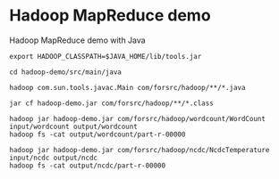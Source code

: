 Hadoop MapReduce demo
=========

Hadoop MapReduce demo with Java


    export HADOOP_CLASSPATH=$JAVA_HOME/lib/tools.jar

    cd hadoop-demo/src/main/java

    hadoop com.sun.tools.javac.Main com/forsrc/hadoop/**/*.java

    jar cf hadoop-demo.jar com/forsrc/hadoop/**/*.class

    hadoop jar hadoop-demo.jar com/forsrc/hadoop/wordcount/WordCount input/wordcount output/wordcount
    hadoop fs -cat output/wordcount/part-r-00000

    hadoop jar hadoop-demo.jar com/forsrc/hadoop/ncdc/NcdcTemperature input/ncdc output/ncdc
    hadoop fs -cat output/ncdc/part-r-00000
